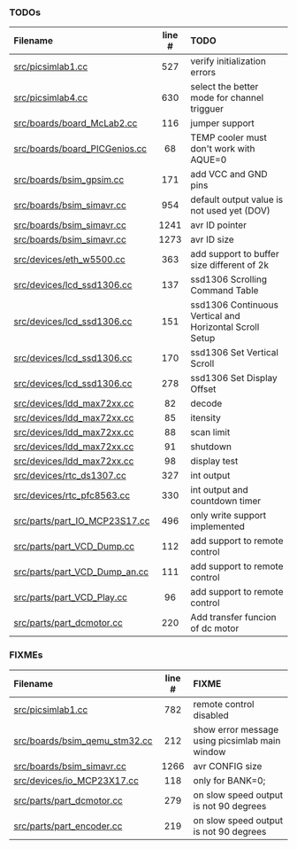 ### TODOs
| Filename | line # | TODO
|:------|:------:|:------
| [src/picsimlab1.cc](src/picsimlab1.cc#L527) | 527 | verify initialization errors
| [src/picsimlab4.cc](src/picsimlab4.cc#L630) | 630 | select the better mode for channel trigguer
| [src/boards/board_McLab2.cc](src/boards/board_McLab2.cc#L116) | 116 | jumper support
| [src/boards/board_PICGenios.cc](src/boards/board_PICGenios.cc#L68) | 68 | TEMP cooler must don't work with AQUE=0
| [src/boards/bsim_gpsim.cc](src/boards/bsim_gpsim.cc#L171) | 171 | add VCC and GND pins
| [src/boards/bsim_simavr.cc](src/boards/bsim_simavr.cc#L954) | 954 | default output value is not used yet (DOV)
| [src/boards/bsim_simavr.cc](src/boards/bsim_simavr.cc#L1241) | 1241 | avr ID pointer
| [src/boards/bsim_simavr.cc](src/boards/bsim_simavr.cc#L1273) | 1273 | avr ID size
| [src/devices/eth_w5500.cc](src/devices/eth_w5500.cc#L363) | 363 | add support to buffer size different of 2k
| [src/devices/lcd_ssd1306.cc](src/devices/lcd_ssd1306.cc#L137) | 137 | ssd1306 Scrolling Command Table
| [src/devices/lcd_ssd1306.cc](src/devices/lcd_ssd1306.cc#L151) | 151 | ssd1306 Continuous Vertical and Horizontal Scroll Setup
| [src/devices/lcd_ssd1306.cc](src/devices/lcd_ssd1306.cc#L170) | 170 | ssd1306 Set Vertical Scroll
| [src/devices/lcd_ssd1306.cc](src/devices/lcd_ssd1306.cc#L278) | 278 | ssd1306 Set Display Offset
| [src/devices/ldd_max72xx.cc](src/devices/ldd_max72xx.cc#L82) | 82 | decode
| [src/devices/ldd_max72xx.cc](src/devices/ldd_max72xx.cc#L85) | 85 | itensity
| [src/devices/ldd_max72xx.cc](src/devices/ldd_max72xx.cc#L88) | 88 | scan limit
| [src/devices/ldd_max72xx.cc](src/devices/ldd_max72xx.cc#L91) | 91 | shutdown
| [src/devices/ldd_max72xx.cc](src/devices/ldd_max72xx.cc#L98) | 98 | display test
| [src/devices/rtc_ds1307.cc](src/devices/rtc_ds1307.cc#L327) | 327 | int output
| [src/devices/rtc_pfc8563.cc](src/devices/rtc_pfc8563.cc#L330) | 330 | int output and countdown timer
| [src/parts/part_IO_MCP23S17.cc](src/parts/part_IO_MCP23S17.cc#L496) | 496 | only write support implemented
| [src/parts/part_VCD_Dump.cc](src/parts/part_VCD_Dump.cc#L112) | 112 | add support to remote control
| [src/parts/part_VCD_Dump_an.cc](src/parts/part_VCD_Dump_an.cc#L111) | 111 | add support to remote control
| [src/parts/part_VCD_Play.cc](src/parts/part_VCD_Play.cc#L96) | 96 | add support to remote control
| [src/parts/part_dcmotor.cc](src/parts/part_dcmotor.cc#L220) | 220 | Add transfer funcion of dc motor

### FIXMEs
| Filename | line # | FIXME
|:------|:------:|:------
| [src/picsimlab1.cc](src/picsimlab1.cc#L782) | 782 | remote control disabled
| [src/boards/bsim_qemu_stm32.cc](src/boards/bsim_qemu_stm32.cc#L212) | 212 | show error message using picsimlab main window
| [src/boards/bsim_simavr.cc](src/boards/bsim_simavr.cc#L1266) | 1266 | avr CONFIG size
| [src/devices/io_MCP23X17.cc](src/devices/io_MCP23X17.cc#L118) | 118 | only for BANK=0;
| [src/parts/part_dcmotor.cc](src/parts/part_dcmotor.cc#L279) | 279 | on slow speed output is not 90 degrees
| [src/parts/part_encoder.cc](src/parts/part_encoder.cc#L219) | 219 | on slow speed output is not 90 degrees
